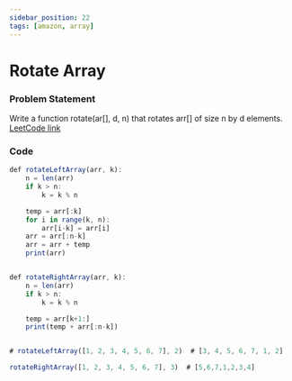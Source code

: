 ```yaml
---
sidebar_position: 22
tags: [amazon, array]
---
```


# Rotate Array

### Problem Statement

Write a function rotate(ar[], d, n) that rotates arr[] of size n by d elements.
[LeetCode link](https://leetcode.com/problems/rotate-array/)

### Code

```jsx title="Python Code"
def rotateLeftArray(arr, k):
    n = len(arr)
    if k > n:
        k = k % n

    temp = arr[:k]
    for i in range(k, n):
        arr[i-k] = arr[i]
    arr = arr[:n-k]
    arr = arr + temp
    print(arr)


def rotateRightArray(arr, k):
    n = len(arr)
    if k > n:
        k = k % n

    temp = arr[k+1:]
    print(temp + arr[:n-k])


# rotateLeftArray([1, 2, 3, 4, 5, 6, 7], 2)  # [3, 4, 5, 6, 7, 1, 2]

rotateRightArray([1, 2, 3, 4, 5, 6, 7], 3)  # [5,6,7,1,2,3,4]
```
